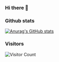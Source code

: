 ### Hi there 👋

### Github stats
[![Anurag's GitHub stats](https://github-readme-stats.vercel.app/api?username=asaotomo&count_private=true&show_icons=true&theme=radical)](https://github.com/anuraghazra/github-readme-stats)

### Visitors
![Visitor Count](https://profile-counter.glitch.me/asaotomo/count.svg)

